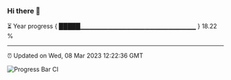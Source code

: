 ### Hi there 👋

⏳ Year progress { █████▁▁▁▁▁▁▁▁▁▁▁▁▁▁▁▁▁▁▁▁▁▁▁▁▁ } 18.22 %

---

⏰ Updated on Wed, 08 Mar 2023 12:22:36 GMT

![Progress Bar CI](https://github.com/liununu/liununu/workflows/Progress%20Bar%20CI/badge.svg)
